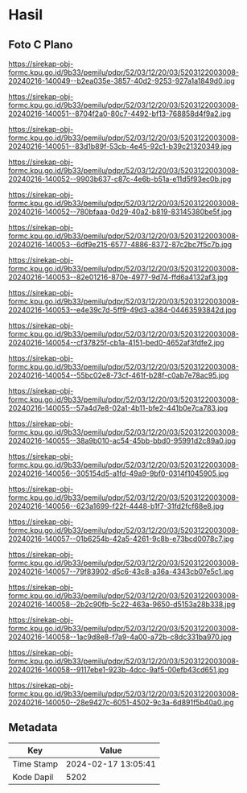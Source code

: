 # Hasil

## Foto C Plano

https://sirekap-obj-formc.kpu.go.id/9b33/pemilu/pdpr/52/03/12/20/03/5203122003008-20240216-140049--b2ea035e-3857-40d2-9253-927a1a1849d0.jpg

https://sirekap-obj-formc.kpu.go.id/9b33/pemilu/pdpr/52/03/12/20/03/5203122003008-20240216-140051--8704f2a0-80c7-4492-bf13-768858d4f9a2.jpg

https://sirekap-obj-formc.kpu.go.id/9b33/pemilu/pdpr/52/03/12/20/03/5203122003008-20240216-140051--83d1b89f-53cb-4e45-92c1-b39c21320349.jpg

https://sirekap-obj-formc.kpu.go.id/9b33/pemilu/pdpr/52/03/12/20/03/5203122003008-20240216-140052--9903b637-c87c-4e6b-b51a-e11d5f93ec0b.jpg

https://sirekap-obj-formc.kpu.go.id/9b33/pemilu/pdpr/52/03/12/20/03/5203122003008-20240216-140052--780bfaaa-0d29-40a2-b819-83145380be5f.jpg

https://sirekap-obj-formc.kpu.go.id/9b33/pemilu/pdpr/52/03/12/20/03/5203122003008-20240216-140053--6df9e215-6577-4886-8372-87c2bc7f5c7b.jpg

https://sirekap-obj-formc.kpu.go.id/9b33/pemilu/pdpr/52/03/12/20/03/5203122003008-20240216-140053--82e01216-870e-4977-9d74-ffd6a4132af3.jpg

https://sirekap-obj-formc.kpu.go.id/9b33/pemilu/pdpr/52/03/12/20/03/5203122003008-20240216-140053--e4e39c7d-5ff9-49d3-a384-04463593842d.jpg

https://sirekap-obj-formc.kpu.go.id/9b33/pemilu/pdpr/52/03/12/20/03/5203122003008-20240216-140054--cf37825f-cb1a-4151-bed0-4652af3fdfe2.jpg

https://sirekap-obj-formc.kpu.go.id/9b33/pemilu/pdpr/52/03/12/20/03/5203122003008-20240216-140054--55bc02e8-73cf-461f-b28f-c0ab7e78ac95.jpg

https://sirekap-obj-formc.kpu.go.id/9b33/pemilu/pdpr/52/03/12/20/03/5203122003008-20240216-140055--57a4d7e8-02a1-4b11-bfe2-441b0e7ca783.jpg

https://sirekap-obj-formc.kpu.go.id/9b33/pemilu/pdpr/52/03/12/20/03/5203122003008-20240216-140055--38a9b010-ac54-45bb-bbd0-95991d2c89a0.jpg

https://sirekap-obj-formc.kpu.go.id/9b33/pemilu/pdpr/52/03/12/20/03/5203122003008-20240216-140056--305154d5-a1fd-49a9-9bf0-0314f1045905.jpg

https://sirekap-obj-formc.kpu.go.id/9b33/pemilu/pdpr/52/03/12/20/03/5203122003008-20240216-140056--623a1699-f22f-4448-b1f7-31fd2fcf68e8.jpg

https://sirekap-obj-formc.kpu.go.id/9b33/pemilu/pdpr/52/03/12/20/03/5203122003008-20240216-140057--01b6254b-42a5-4261-9c8b-e73bcd0078c7.jpg

https://sirekap-obj-formc.kpu.go.id/9b33/pemilu/pdpr/52/03/12/20/03/5203122003008-20240216-140057--79f83902-d5c6-43c8-a36a-4343cb07e5c1.jpg

https://sirekap-obj-formc.kpu.go.id/9b33/pemilu/pdpr/52/03/12/20/03/5203122003008-20240216-140058--2b2c90fb-5c22-463a-9650-d5153a28b338.jpg

https://sirekap-obj-formc.kpu.go.id/9b33/pemilu/pdpr/52/03/12/20/03/5203122003008-20240216-140058--1ac9d8e8-f7a9-4a00-a72b-c8dc331ba970.jpg

https://sirekap-obj-formc.kpu.go.id/9b33/pemilu/pdpr/52/03/12/20/03/5203122003008-20240216-140058--9117ebe1-923b-4dcc-9af5-00efb43cd651.jpg

https://sirekap-obj-formc.kpu.go.id/9b33/pemilu/pdpr/52/03/12/20/03/5203122003008-20240216-140050--28e9427c-6051-4502-9c3a-6d891f5b40a0.jpg


## Metadata

| Key        | Value               |
| ---------- | ------------------- |
| Time Stamp | 2024-02-17 13:05:41 |
| Kode Dapil | 5202                |



